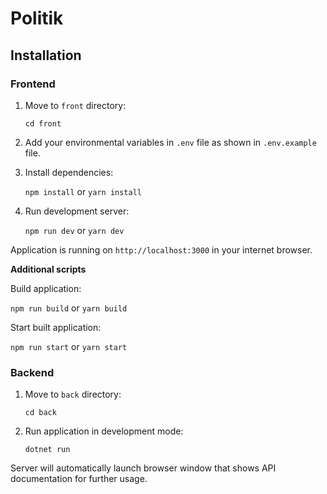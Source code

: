 # Politik

## Installation

### Frontend

1. Move to `front` directory:

   `cd front`
2. Add your environmental variables in `.env` file as shown in `.env.example` file.
3. Install dependencies:

   `npm install` or `yarn install`
4. Run development server:

   `npm run dev` or `yarn dev`

Application is running on `http://localhost:3000` in your internet browser.

**Additional scripts**

Build application:

`npm run build` or `yarn build`

Start built application:

`npm run start` or `yarn start`

### Backend
1. Move to `back` directory:
   
   `cd back`
2. Run application in development mode:


   `dotnet run`
   
Server will automatically launch browser window that shows API documentation for further usage.
